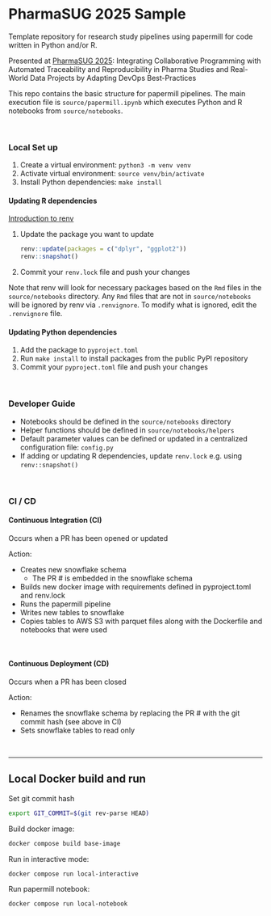 # PharmaSUG 2025 Sample
Template repository for research study pipelines using papermill for code written in Python and/or R.

Presented at [PharmaSUG 2025](https://pharmasug.org/conferences/pharmasug-2025-us/): Integrating Collaborative Programming with Automated Traceability and Reproducibility in Pharma Studies and Real-World Data Projects by Adapting DevOps Best-Practices

This repo contains the basic structure for papermill pipelines. The main execution file is `source/papermill.ipynb` which executes Python and R notebooks from `source/notebooks`.


<br>

### Local Set up

1. Create a virtual environment: `python3 -m venv venv`
2. Activate virtual environment: `source venv/bin/activate`
3. Install Python dependencies: `make install`


#### Updating R dependencies
[Introduction to renv](https://rstudio.github.io/renv/articles/renv.html)

1. Update the package you want to update
    ```r
    renv::update(packages = c("dplyr", "ggplot2"))
    renv::snapshot()
    ```
2. Commit your `renv.lock` file and push your changes

Note that renv will look for necessary packages based on the `Rmd` files in the `source/notebooks` directory. Any `Rmd` files that are not in `source/notebooks` will be ignored by renv via `.renvignore`. To modify what is ignored, edit the `.renvignore` file.

#### Updating Python dependencies

1. Add the package to `pyproject.toml`
2. Run `make install` to install packages from the public PyPI repository
3. Commit your `pyproject.toml` file and push your changes

<br>

### Developer Guide
* Notebooks should be defined in the `source/notebooks` directory
* Helper functions should be defined in `source/notebooks/helpers`
* Default parameter values can be defined or updated in a centralized configuration file: `config.py`
* If adding or updating R dependencies, update `renv.lock` e.g. using `renv::snapshot()`

<br>

### CI / CD
#### Continuous Integration (CI)
Occurs when a PR has been opened or updated

Action:
  * Creates new snowflake schema
    * The PR # is embedded in the snowflake schema
  * Builds new docker image with requirements defined in pyproject.toml and renv.lock
  * Runs the papermill pipeline
  * Writes new tables to snowflake
  * Copies tables to AWS S3 with parquet files along with the Dockerfile and notebooks that were used

<br>

#### Continuous Deployment (CD)
Occurs when a PR has been closed

Action:
  * Renames the snowflake schema by replacing the PR # with the git commit hash (see above in CI)
  * Sets snowflake tables to read only


<br>

---



## Local Docker build and run

Set git commit hash
```bash
export GIT_COMMIT=$(git rev-parse HEAD)
```

Build docker image:
```bash
docker compose build base-image
```

Run in interactive mode:
```bash
docker compose run local-interactive
```

Run papermill notebook:
```bash
docker compose run local-notebook
```


<br>
